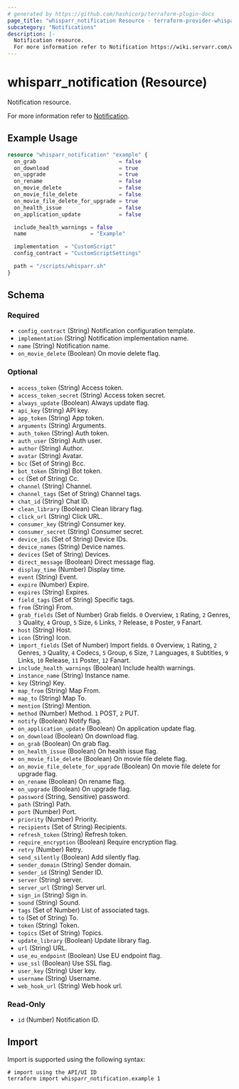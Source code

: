 ```yaml
---
# generated by https://github.com/hashicorp/terraform-plugin-docs
page_title: "whisparr_notification Resource - terraform-provider-whisparr"
subcategory: "Notifications"
description: |-
  Notification resource.
  For more information refer to Notification https://wiki.servarr.com/whisparr/settings#connect.
---
```


# whisparr_notification (Resource)

<!-- subcategory:Notifications -->Notification resource.
For more information refer to [Notification](https://wiki.servarr.com/whisparr/settings#connect).

## Example Usage

```terraform
resource "whisparr_notification" "example" {
  on_grab                          = false
  on_download                      = true
  on_upgrade                       = true
  on_rename                        = false
  on_movie_delete                  = false
  on_movie_file_delete             = false
  on_movie_file_delete_for_upgrade = true
  on_health_issue                  = false
  on_application_update            = false

  include_health_warnings = false
  name                    = "Example"

  implementation  = "CustomScript"
  config_contract = "CustomScriptSettings"

  path = "/scripts/whisparr.sh"
}
```

<!-- schema generated by tfplugindocs -->
## Schema

### Required

- `config_contract` (String) Notification configuration template.
- `implementation` (String) Notification implementation name.
- `name` (String) Notification name.
- `on_movie_delete` (Boolean) On movie delete flag.

### Optional

- `access_token` (String) Access token.
- `access_token_secret` (String) Access token secret.
- `always_update` (Boolean) Always update flag.
- `api_key` (String) API key.
- `app_token` (String) App token.
- `arguments` (String) Arguments.
- `auth_token` (String) Auth token.
- `auth_user` (String) Auth user.
- `author` (String) Author.
- `avatar` (String) Avatar.
- `bcc` (Set of String) Bcc.
- `bot_token` (String) Bot token.
- `cc` (Set of String) Cc.
- `channel` (String) Channel.
- `channel_tags` (Set of String) Channel tags.
- `chat_id` (String) Chat ID.
- `clean_library` (Boolean) Clean library flag.
- `click_url` (String) Click URL.
- `consumer_key` (String) Consumer key.
- `consumer_secret` (String) Consumer secret.
- `device_ids` (Set of String) Device IDs.
- `device_names` (String) Device names.
- `devices` (Set of String) Devices.
- `direct_message` (Boolean) Direct message flag.
- `display_time` (Number) Display time.
- `event` (String) Event.
- `expire` (Number) Expire.
- `expires` (String) Expires.
- `field_tags` (Set of String) Specific tags.
- `from` (String) From.
- `grab_fields` (Set of Number) Grab fields. `0` Overview, `1` Rating, `2` Genres, `3` Quality, `4` Group, `5` Size, `6` Links, `7` Release, `8` Poster, `9` Fanart.
- `host` (String) Host.
- `icon` (String) Icon.
- `import_fields` (Set of Number) Import fields. `0` Overview, `1` Rating, `2` Genres, `3` Quality, `4` Codecs, `5` Group, `6` Size, `7` Languages, `8` Subtitles, `9` Links, `10` Release, `11` Poster, `12` Fanart.
- `include_health_warnings` (Boolean) Include health warnings.
- `instance_name` (String) Instance name.
- `key` (String) Key.
- `map_from` (String) Map From.
- `map_to` (String) Map To.
- `mention` (String) Mention.
- `method` (Number) Method. `1` POST, `2` PUT.
- `notify` (Boolean) Notify flag.
- `on_application_update` (Boolean) On application update flag.
- `on_download` (Boolean) On download flag.
- `on_grab` (Boolean) On grab flag.
- `on_health_issue` (Boolean) On health issue flag.
- `on_movie_file_delete` (Boolean) On movie file delete flag.
- `on_movie_file_delete_for_upgrade` (Boolean) On movie file delete for upgrade flag.
- `on_rename` (Boolean) On rename flag.
- `on_upgrade` (Boolean) On upgrade flag.
- `password` (String, Sensitive) password.
- `path` (String) Path.
- `port` (Number) Port.
- `priority` (Number) Priority.
- `recipients` (Set of String) Recipients.
- `refresh_token` (String) Refresh token.
- `require_encryption` (Boolean) Require encryption flag.
- `retry` (Number) Retry.
- `send_silently` (Boolean) Add silently flag.
- `sender_domain` (String) Sender domain.
- `sender_id` (String) Sender ID.
- `server` (String) server.
- `server_url` (String) Server url.
- `sign_in` (String) Sign in.
- `sound` (String) Sound.
- `tags` (Set of Number) List of associated tags.
- `to` (Set of String) To.
- `token` (String) Token.
- `topics` (Set of String) Topics.
- `update_library` (Boolean) Update library flag.
- `url` (String) URL.
- `use_eu_endpoint` (Boolean) Use EU endpoint flag.
- `use_ssl` (Boolean) Use SSL flag.
- `user_key` (String) User key.
- `username` (String) Username.
- `web_hook_url` (String) Web hook url.

### Read-Only

- `id` (Number) Notification ID.

## Import

Import is supported using the following syntax:

```shell
# import using the API/UI ID
terraform import whisparr_notification.example 1
```
